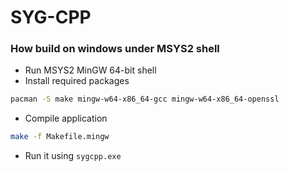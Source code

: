 # SYG-CPP

### How build on windows under MSYS2 shell

* Run MSYS2 MinGW 64-bit shell
* Install required packages
```bash
pacman -S make mingw-w64-x86_64-gcc mingw-w64-x86_64-openssl
```
* Compile application
```bash
make -f Makefile.mingw
```
* Run it using `sygcpp.exe`